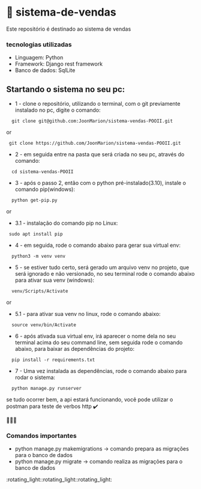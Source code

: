# 📍 sistema-de-vendas

<p>Este repositório é destinado ao sistema de vendas<p/>
<h3>tecnologias utilizadas</h3>
<ul>
  <li>Linguagem: Python</li>
  <li>Framework: Django rest framework</li>
  <li>Banco de dados: SqlLite</li>
</ul>


## Startando o sistema no seu pc:

* 1 - clone o repositório, utilizando o terminal, com o git previamente instalado no pc, digite o comando:

```
  git clone git@github.com:JoonMarion/sistema-vendas-POOII.git
```
or

```
 git clone https://github.com/JoonMarion/sistema-vendas-POOII.git
```

* 2 - em seguida entre na pasta que será criada no seu pc, através do comando:
```
  cd sistema-vendas-POOII
```

* 3 - após o passo 2, então com o python pré-instalado(3.10), instale o comando pip(windows):

```
  python get-pip.py
```
or
* 3.1 - instalação do comando pip no Linux:
```
 sudo apt install pip
```

* 4 - em seguida, rode o comando abaixo para gerar sua virtual env:
```
  python3 -m venv venv
```

* 5 - se estiver tudo certo, será gerado um arquivo venv no projeto, que será ignorado e não versionado, no seu terminal rode o comando abaixo para ativar sua venv (windows):

```
  venv/Scripts/Activate
```
or
* 5.1 - para ativar sua venv no linux, rode o comando abaixo:

```
  source venv/bin/Activate
```
* 6 - após ativada sua virtual env, irá aparecer o nome dela no seu terminal acima do seu command line, sem seguida rode o comando abaixo, para baixar as dependências do projeto:
```
  pip install -r requirements.txt
```

* 7 - Uma vez instalada as dependências, rode o comando abaixo para rodar o sistema:
```
  python manage.py runserver
```

<p> se tudo ocorrer bem, a api estará funcionando, você pode utilizar o postman para teste de verbos http ✔️ <p/>

:rotating_light::rotating_light::rotating_light:
<h3>Comandos importantes</h3>
<ul>
  <li>python manage.py makemigrations -> comando prepara as migrações para o banco de dados</li>
  <li>python manage.py migrate -> comando realiza as migrações para o banco de dados</li>
</ul>
:rotating_light::rotating_light::rotating_light:
